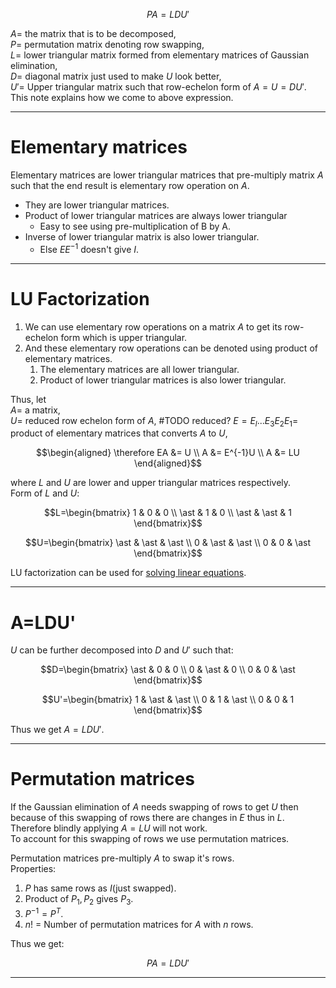 $$PA=LDU'$$

$A =$ the matrix that is to be decomposed,  
$P =$ permutation matrix denoting row swapping,  
$L =$ lower triangular matrix formed from elementary matrices of Gaussian elimination,  
$D =$ diagonal matrix just used to make $U$ look better,  
$U' =$ Upper triangular matrix such that row-echelon form of $A=U=DU'$.  
This note explains how we come to above expression.

----
# Elementary matrices
Elementary matrices are lower triangular matrices that pre-multiply matrix $A$ such that the end result is elementary row operation on $A$.
- They are lower triangular matrices.
- Product of lower triangular matrices are always lower triangular
	- Easy to see using pre-multiplication of B by A.
- Inverse of lower triangular matrix is also lower triangular.
	- Else $EE^{-1}$ doesn't give $I$.

----
# LU Factorization
1. We can use elementary row operations on a matrix $A$ to get its row-echelon form which is upper triangular.
2. And these elementary row operations can be denoted using product of elementary matrices.
	1. The elementary  matrices are all lower triangular.
	2. Product of lower triangular matrices is also lower triangular.

Thus, let  
$A =$ a matrix,  
$U =$ reduced row echelon form of $A$,  #TODO reduced?
$E = E_l...E_3E_2E_1 =$ product of elementary matrices that converts $A$ to $U$,  

$$\begin{aligned}
\therefore EA &= U \\
A &= E^{-1}U \\
A &= LU
\end{aligned}$$

where $L$ and $U$ are lower and upper triangular matrices respectively.  
Form of $L$ and $U$:

$$L=\begin{bmatrix}
1 & 0 & 0 \\
\ast & 1 & 0 \\
\ast & \ast & 1
\end{bmatrix}$$

$$U=\begin{bmatrix}
\ast & \ast & \ast \\
0 & \ast & \ast \\
0 & 0 & \ast
\end{bmatrix}$$


LU factorization can be used for [solving linear equations](./Solving%20Ax=b.md).

----
# A=LDU'
$U$ can be further decomposed into $D$ and $U'$ such that:  

$$D=\begin{bmatrix}
\ast & 0 & 0 \\
0 & \ast & 0 \\
0 & 0 & \ast
\end{bmatrix}$$

$$U'=\begin{bmatrix}
1 & \ast & \ast \\
0 & 1 & \ast \\
0 & 0 & 1
\end{bmatrix}$$

Thus we get $A=LDU'$.

----
# Permutation matrices
If the Gaussian elimination of $A$ needs swapping of rows to get $U$ then because of this swapping of rows there are changes in $E$ thus  in $L$. Therefore blindly applying $A=LU$ will not work.  
To account for this swapping of rows we use permutation matrices.    

Permutation matrices pre-multiply $A$ to swap it's rows.  
Properties:
1. $P$ has same rows as $I$(just swapped).
2. Product of $P_1,P_2$ gives $P_3$.
3. $P^{-1}=P^T$.
4. $n!$ = Number of permutation matrices for  $A$ with $n$ rows.

Thus we get:

$$PA=LDU'$$

----
